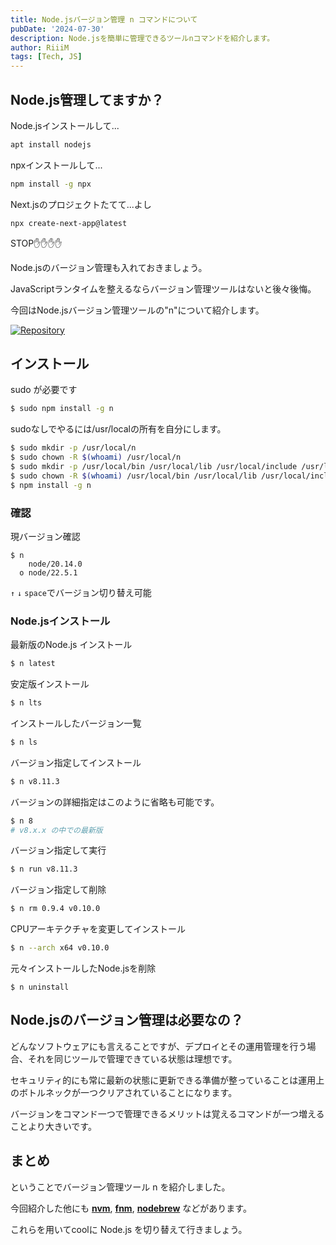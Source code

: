 ```yaml
---
title: Node.jsバージョン管理 n コマンドについて
pubDate: '2024-07-30'
description: Node.jsを簡単に管理できるツールnコマンドを紹介します。
author: RiiiM
tags: [Tech, JS]
---
```


## Node.js管理してますか？

Node.jsインストールして...

```bash
apt install nodejs
```

npxインストールして...

```bash
npm install -g npx
```

Next.jsのプロジェクトたてて...よし

```bash
npx create-next-app@latest
```

STOP✋✋✋✋

Node.jsのバージョン管理も入れておきましょう。

JavaScriptランタイムを整えるならバージョン管理ツールはないと後々後悔。

今回はNode.jsバージョン管理ツールの"n"について紹介します。

[![Repository](https://camo.githubusercontent.com/edf19d2f89b6b3c61ae6156f9b55fc146970d78de6f854ea3d87306173e1f276/68747470733a2f2f6e696d69742e696f2f696d616765732f6e2f6e2e676966)](https://github.com/tj/n)

## インストール

sudo が必要です

```bash
$ sudo npm install -g n
```

sudoなしでやるには/usr/localの所有を自分にします。

```bash
$ sudo mkdir -p /usr/local/n
$ sudo chown -R $(whoami) /usr/local/n
$ sudo mkdir -p /usr/local/bin /usr/local/lib /usr/local/include /usr/local/share
$ sudo chown -R $(whoami) /usr/local/bin /usr/local/lib /usr/local/include /usr/local/share
$ npm install -g n
```

### 確認

現バージョン確認

```
$ n
    node/20.14.0
  ο node/22.5.1
```

`↑` `↓` `space`でバージョン切り替え可能

### Node.jsインストール

最新版のNode.js インストール

```bash
$ n latest
```

安定版インストール

```bash
$ n lts
```

インストールしたバージョン一覧

```bash
$ n ls
```

バージョン指定してインストール

```bash
$ n v8.11.3
```

バージョンの詳細指定はこのように省略も可能です。

```bash
$ n 8 
# v8.x.x の中での最新版
```

バージョン指定して実行

```bash
$ n run v8.11.3 
```

バージョン指定して削除

```bash
$ n rm 0.9.4 v0.10.0
```

CPUアーキテクチャを変更してインストール

```bash
$ n --arch x64 v0.10.0
```

元々インストールしたNode.jsを削除
```
$ n uninstall
```

## Node.jsのバージョン管理は必要なの？

どんなソフトウェアにも言えることですが、デプロイとその運用管理を行う場合、それを同じツールで管理できている状態は理想です。

セキュリティ的にも常に最新の状態に更新できる準備が整っていることは運用上のボトルネックが一つクリアされていることになります。

バージョンをコマンド一つで管理できるメリットは覚えるコマンドが一つ増えることより大きいです。

## まとめ

ということでバージョン管理ツール n を紹介しました。

今回紹介した他にも **[nvm](https://github.com/nvm-sh/nvm)**, **[fnm](https://github.com/Schniz/fnm)**, **[nodebrew](https://github.com/hokaccha/nodebrew)** などがあります。

これらを用いてcoolに Node.js を切り替えて行きましょう。
